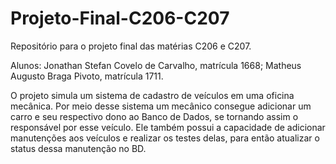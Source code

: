 # Projeto-Final-C206-C207
Repositório para o projeto final das matérias C206 e C207.

Alunos:
Jonathan Stefan Covelo de Carvalho, matrícula 1668;
Matheus Augusto Braga Pivoto, matrícula 1711.

O projeto simula um sistema de cadastro de veículos em uma oficina mecânica.
Por meio desse sistema um mecânico consegue adicionar um carro e seu respectivo dono ao Banco de Dados,
se tornando assim o responsável por esse veículo. Ele também possui a capacidade de adicionar manutenções
aos veículos e realizar os testes delas, para então atualizar o status dessa manutenção no BD.
